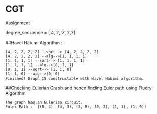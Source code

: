 # CGT
 Assignment

 degree_sequence = [ 4, 2, 2, 2,2]

##Havel Hakimi Algorithm : 
 ```
 [4, 2, 2, 2, 2] --sort--> [4, 2, 2, 2, 2]
[4, 2, 2, 2, 2] --alg-->[1, 1, 1, 1]
[1, 1, 1, 1] --sort--> [1, 1, 1, 1]
[1, 1, 1, 1] --alg-->[0, 1, 1]
[0, 1, 1] --sort--> [1, 1, 0]
[1, 1, 0] --alg-->[0, 0]
Finished! Graph IS constructable with Havel Hakimi algorithm.
```

##Checking Eulerian Graph and hence finding Euler path using Fluery Algorithm

```
The graph has an Eulerian circuit.
Euler Path :  [(0, 4), (4, 3), (3, 0), (0, 2), (2, 1), (1, 0)]
``` 
